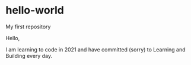 # hello-world
My first repository

Hello, 

I am learning to code in 2021 and have committed (sorry) to Learning and Building every day. 
